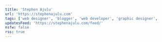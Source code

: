 ```yaml
---
title: 'Stephen Ajulu'
url: 'https://stephenajulu.com'
tags: ['web designer', 'blogger', 'web developer', 'graphic designer', 'resaercher']
updatesFeed: 'https://stephenajulu.com/feed/'
nsfw: false
rss: true
---
```

